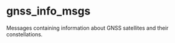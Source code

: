 <!--
SPDX-License-Identifier: BSD-3-Clause
SPDX-FileCopyrightText: Czech Technical University in Prague
-->

# gnss_info_msgs

Messages containing information about GNSS satellites and their constellations.
